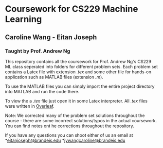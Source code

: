 # Coursework for CS229 Machine Learning
## Caroline Wang - Eitan Joseph
### Taught by Prof. Andrew Ng

This repository contains all the coursework for Prof. Andrew Ng's CS229 ML class seperated into folders for different problem sets.
Each problem set contains a Latex file with extension _.tex_ and some other file for hands-on application such as MATLAB files (extension _.m_).

To use the MATLAB files you can simply import the entire project directory into MATLAB and run the code there.

To view the a _.tex_ file just open it in some Latex interpreter. All _.tex_ files were written in [Overleaf](https://www.overleaf.com/).

Note: We corrected many of the problem set solutions throughout the course - there are some incorrect solutions/typos in the actual coursework. You can find notes ont he corrections throughout the repository.

If you have any questions you can shoot either of us an email at
*eitanjoseph@brandeis.edu
*jywangcaroline@brandeis.edu
